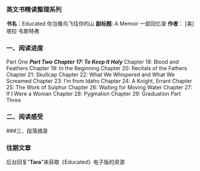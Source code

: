 ### 英文书精读整理系列
**书名**：Educated 你当像鸟飞往你的山
**副标题**:  A Memoir 一部回忆录
**作者**： [美] 塔拉·韦斯特弗

### 一、阅读进度
Part One
***Part Two***
***Chapter 17: To Keep It Holy*** 
Chapter 18: Blood and Feathers 
Chapter 19: In the Beginning
Chapter 20: Recitals of the Fathers 
Chapter 21: Skullcap 
Chapter 22: What We Whispered and What We Screamed 
Chapter 23: I’m from Idaho 
Chapter 24: A Knight, Errant 
Chapter 25: The Work of Sulphur 
Chapter 26: Waiting for Moving Water 
Chapter 27: If I Were a Woman 
Chapter 28: Pygmalion 
Chapter 29: Graduation
Part Three

### 二、阅读感受

###三、段落摘录

### 往期文章
后台回复"**Tara**"来获取《Educated》电子版的资源

